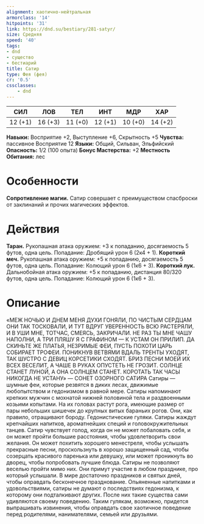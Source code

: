 ```yaml
---
alignment: хаотично-нейтральная
armorclass: '14'
hitpoints: '31'
link: https://dnd.su/bestiary/281-satyr/
size: Средняя
speed: '40'
tags:
- dnd
- существо
- бестиарий
title: Сатир
type: Фея (фея)
cr: '0.5'
cssclasses:
    - dnd
---
```



| СИЛ | ЛОВ | ТЕЛ | ИНТ | МДР | ХАР |
|---|---|---|---|---|---|
| 12 (+1) | 16 (+3) | 11 (+0) | 12 (+1) | 10 (+0) | 14 (+2) |
**Навыки:** Восприятие +2, Выступление +6, Скрытность +5
**Чувства:** пассивное Восприятие 12
**Языки:** Общий, Сильван, Эльфийский
**Опасность:** 1/2 (100 опыта)
**Бонус Мастерства:** +2
**Местность Обитания:** лес


# Особенности
**Сопротивление магии.** Сатир совершает с преимуществом спасброски от заклинаний и прочих магических эффектов.


# Действия
**Таран.** Рукопашная атака оружием: +3 к попаданию, досягаемость 5 футов, одна цель. Попадание: Дробящий урон 6 (2к4 + 1).
**Короткий меч.** Рукопашная атака оружием: +5 к попаданию, досягаемость 5 футов, одна цель. Попадание: Колющий урон 6 (1к6 + 3).
**Короткий лук.** Дальнобойная атака оружием: +5 к попаданию, дистанция 80/320 футов, одна цель. Попадание: Колющий урон 6 (1к6 + 3).


# Описание
«МЕЖ НОЧЬЮ И ДНЕМ МЕНЯ ДУХИ ГОНЯЛИ, ПО ЧИСТЫМ СЕРДЦАМ ОНИ ТАК ТОСКОВАЛИ, И ТУТ ВДРУГ УВЕРЕННОСТЬ ВСЮ РАСТЕРЯЛИ, И В УШИ МНЕ, ТОТЧАС, СМЕЯСЬ, ЗАКРИЧАЛИ. НЕ РАЗ ТЫ МНЕ ЧАШУ НАПОЛНИ, А ТРИ ПЛЯШУ Я С ГРАФИНОМ — К УСТАМ ОН ПРИЛИП. ДА СКИНЬТЕ ЖЕ ПЛАТЬЯ, НЕЗРИМЫЕ ФЕИ, ПУСТЬ ПОХОТИ ЦАРЬ СОБИРАЕТ ТРОФЕИ. ПОНИКНУВ ВЕТВЯМИ ВДАЛЬ ТРЕНТЫ УХОДЯТ, ТАК ШУСТРО С ДЕВИЦ КОРСЕТИКИ СХОДЯТ. БРИЗ ПЕСНИ МОЕЙ ИХ ВСЕХ ВЕСЕЛИТ, А ЧАШЕ В РУКАХ ОПУСТЕТЬ НЕ ГРОЗИТ. СОЛНЦЕ СТАНЕТ ЛУНОЙ, А ОНА СОЛНЦЕМ СТАНЕТ. КОРОТАТЬ ТАК ЧАСЫ НИКОГДА НЕ УСТАНУ» — СОНЕТ ОЗОРНОГО САТИРА Сатиры — шумные феи, которые резвятся в диких лесах, движимые любопытством и гедонизмом в равной мере. Сатиры напоминают крепких мужчин с мохнатой нижней половиной тела и раздвоенными козьими копытами. На их головах растут рога, имеющие размер от пары небольших шишечек до крупных витых бараньих рогов. Они, как правило, отращивают бороду. Гедонистические гуляки. Сатиры жаждут крепчайших напитков, ароматнейших специй и головокружительных танцев. Сатир чувствует голод, когда он не может побаловать себя, и он может пройти большие расстояния, чтобы удовлетворить свои желания. Он может похитить хорошего менестреля, чтобы услышать прекрасные песни, проскользнуть в хорошо защищенный сад, чтобы созерцать красивого паренька или девушку, или может проникнуть во дворец, чтобы попробовать лучшие блюда. Сатиры не позволяют веселью пройти мимо них. Они примут участие в любом празднике, про который услышали. В мире достаточно праздников и святых дней, чтобы оправдать бесконечное празднование. Опьяненные напитками и удовольствиями, сатиры не думают о последствиях гедонизма, к которому они подталкивают других. После них такие существа сами удивляются своему поведению. Таким гулякам, возможно, придется выпрашивать извинения, чтобы оправдать свое хаотичное поведение перед родителями, нанимателями, семьей или друзьями.